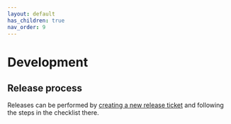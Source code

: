 ```yaml
---
layout: default
has_children: true
nav_order: 9
---
```


# Development

## Release process

Releases can be performed by [creating a new release ticket][new-release-ticket] and following the steps in the checklist there.

[new-release-ticket]: https://github.com/coreos/coreos-installer/issues/new?labels=release&template=release-checklist.md
